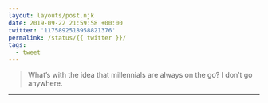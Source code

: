 ```yaml
---
layout: layouts/post.njk
date: 2019-09-22 21:59:58 +00:00
twitter: '1175892518958821376'
permalink: /status/{{ twitter }}/
tags: 
  - tweet
---
```


> What’s with the idea that millennials are always on the go? I don’t go anywhere.

---
